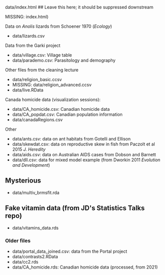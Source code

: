 
data/index.html ## Leave this here; it should be suppressed downstream

MISSING: index.html)

Data on *Anolis* lizards from Schoener 1970 (*Ecology*)
* data/lizards.csv

Data from the Garki project
* data/village.csv: Village table
* data/parademo.csv: Parasitology and demography

Other files from the cleaning lecture
* data/religion_basic.ccsv
* MISSING: data/religion_advanced.ccsv
* data/live.RData

Canada homicide data (visualization sessions):
* data/CA_homicide.csv: Canadian homicide data
* data/CA_popdat.csv: Canadian population information
* data/canadaRegions.csv

Other
* data/ants.csv: data on ant habitats from Gotelli and Ellison
* data/skewdat.csv: data on reproductive skew in fish from Paczolt et al 2015 *J. Heredity*
* data/aids.csv: data on Australian AIDS cases from Dobson and Barnett
* data/dll.csv: data for mixed model example (from Dworkin 2011 *Evolution and Development*)

## Mysterious
* data/multiv_brmsfit.rda

## Fake vitamin data (from JD's Statistics Talks repo)
* data/vitamins_data.rds

### Older files ###

* data/portal_data_joined.csv: data from the Portal project
* data/contrasts2.RData
* data/cc2.rds
* data/CA_homicide.rds: Canadian homicide data (processed, from 2021)
